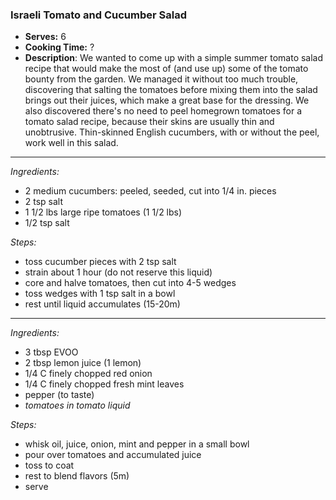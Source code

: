 ### Israeli Tomato and Cucumber Salad

* **Serves:** 6
* **Cooking Time:** ?
* **Description**: 
 We wanted to come up with a simple summer tomato salad recipe that would make the most of (and use up) some of the tomato bounty from the garden. We managed it without too much trouble, discovering that salting the tomatoes before mixing them into the salad brings out their juices, which make a great base for the dressing. We also discovered there's no need to peel homegrown tomatoes for a tomato salad recipe, because their skins are usually thin and unobtrusive.  Thin-skinned English cucumbers, with or without the peel, work well in this salad.

 
-----
*Ingredients:*
* 2 medium cucumbers: peeled, seeded, cut into 1/4 in. pieces
* 2 tsp salt
* 1 1/2 lbs large ripe tomatoes (1 1/2 lbs)
* 1/2 tsp salt

*Steps:*
* toss cucumber pieces with 2 tsp salt
* strain about 1 hour (do not reserve this liquid)
* core and halve tomatoes, then cut into 4-5 wedges
* toss wedges with 1 tsp salt in a bowl
* rest until liquid accumulates (15-20m)


-----
*Ingredients:*
* 3 tbsp EVOO
* 2 tbsp lemon juice (1 lemon)
* 1/4 C finely chopped red onion
* 1/4 C finely chopped fresh mint leaves
* pepper (to taste)
* *tomatoes in tomato liquid*

*Steps:*
* whisk oil, juice, onion, mint and pepper in a small bowl
* pour over tomatoes and accumulated juice
* toss to coat
* rest to blend flavors (5m)
* serve

